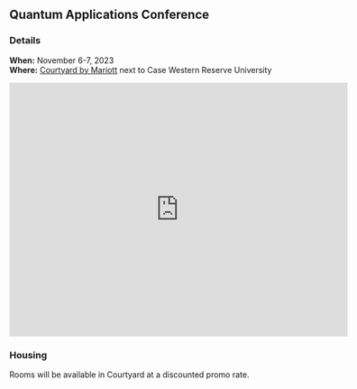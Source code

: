 ---
---

## Quantum Applications Conference

### Details

**When:** November 6-7, 2023  
**Where:** [Courtyard by Mariott](https://www.marriott.com/en-us/hotels/clece-courtyard-cleveland-university-circle/overview/?scid=f2ae0541-1279-4f24-b197-a979c79310b0) next to Case Western Reserve University

<iframe src="https://www.google.com/maps/embed?pb=!1m18!1m12!1m3!1d357.6453339438518!2d-81.60535264696671!3d41.50797190893409!2m3!1f0!2f0!3f0!3m2!1i1024!2i768!4f13.1!3m3!1m2!1s0x8830fb899834b8d1%3A0xd79d3884acb4b374!2sCourtyard%20by%20Marriott%20Cleveland%20University%20Circle!5e0!3m2!1sen!2sus!4v1696612956580!5m2!1sen!2sus" width="600" height="450" style="border:0;" allowfullscreen="" loading="lazy" referrerpolicy="no-referrer-when-downgrade"></iframe>

### Housing

Rooms will be available in Courtyard at a discounted promo rate.
